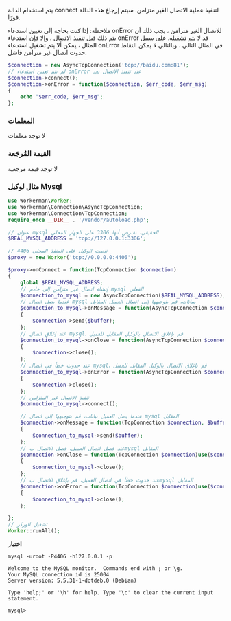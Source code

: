 يتم استخدام الدالة connect لتنفيذ عملية الاتصال الغير متزامن. سيتم إرجاع هذه الدالة فورًا.

ملاحظة: إذا كنت بحاجة إلى تعيين استدعاء onError للاتصال الغير متزامن ، يجب ذلك أن يتم ذلك قبل تنفيذ الاتصال ، وإلا فإن استدعاء onError قد لا يتم تشغيله. على سبيل المثال ، يمكن ألا يتم تشغيل استدعاء onError في المثال التالي ، وبالتالي لا يمكن التقاط حدوث اتصال غير متزامن فاشل.

```php
$connection = new AsyncTcpConnection('tcp://baidu.com:81');
// لم يتم تعيين استدعاء onError عند تنفيذ الاتصال بعد
$connection->connect();
$connection->onError = function($connection, $err_code, $err_msg)
{
    echo "$err_code, $err_msg";
};
```

### المعلمات
لا توجد معلمات

### القيمة المُرجَعة
لا توجد قيمة مرجعية

### مثال لوكيل Mysql

```php
use Workerman\Worker;
use Workerman\Connection\AsyncTcpConnection;
use Workerman\Connection\TcpConnection;
require_once __DIR__ . '/vendor/autoload.php';

// عنوان mysql الحقيقي، نفترض أنها 3306 على الجهاز المحلي
$REAL_MYSQL_ADDRESS = 'tcp://127.0.0.1:3306';

// تنصت الوكيل على المنفذ المحلي 4406
$proxy = new Worker('tcp://0.0.0.0:4406');

$proxy->onConnect = function(TcpConnection $connection)
{
    global $REAL_MYSQL_ADDRESS;
    // إنشاء اتصال غير متزامن إلى خادم mysql الفعلي
    $connection_to_mysql = new AsyncTcpConnection($REAL_MYSQL_ADDRESS);
    // عندما يصل اتصال mysql ببيانات، قم بتوجيهها إلى اتصال العميل المقابل
    $connection_to_mysql->onMessage = function(AsyncTcpConnection $connection_to_mysql, $buffer)use($connection)
    {
        $connection->send($buffer);
    };
    // عند إغلاق اتصال mysql، قم بإغلاق الاتصال بالوكيل المقابل للعميل
    $connection_to_mysql->onClose = function(AsyncTcpConnection $connection_to_mysql)use($connection)
    {
        $connection->close();
    };
    // عند حدوث خطأ في اتصال mysql، قم بإغلاق الاتصال بالوكيل المقابل للعميل
    $connection_to_mysql->onError = function(AsyncTcpConnection $connection_to_mysql)use($connection)
    {
        $connection->close();
    };
    // تنفيذ الاتصال غير المتزامن
    $connection_to_mysql->connect();

    // عندما يصل العميل بيانات، قم بتوجيهها إلى اتصال mysql المقابل
    $connection->onMessage = function(TcpConnection $connection, $buffer)use($connection_to_mysql)
    {
        $connection_to_mysql->send($buffer);
    };
    // عند فصل اتصال العميل، فصل الاتصال بmysql المقابل
    $connection->onClose = function(TcpConnection $connection)use($connection_to_mysql)
    {
        $connection_to_mysql->close();
    };
    // عند حدوث خطأ في اتصال العميل، قم بإغلاق الاتصال بmysql المقابل
    $connection->onError = function(TcpConnection $connection)use($connection_to_mysql)
    {
        $connection_to_mysql->close();
    };

};
// تشغيل الوركر
Worker::runAll();
``` 

 **اختبار**

``` 
mysql -uroot -P4406 -h127.0.0.1 -p

Welcome to the MySQL monitor.  Commands end with ; or \g.
Your MySQL connection id is 25004
Server version: 5.5.31-1~dotdeb.0 (Debian)

Type 'help;' or '\h' for help. Type '\c' to clear the current input statement.

mysql>
```
